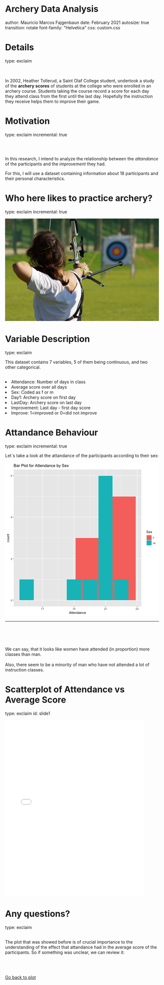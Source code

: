 Archery Data Analysis
========================================================
author: Mauricio Marcos Fajgenbaun
date: February 2021
autosize: true
transition: rotate
font-family: "Helvetica"
css: custom.css


Details
========================================================
type: exclaim

</br></br>
In 2002, Heather Tollerud, a Saint Olaf College student, undertook a study of the **archery scores** of
students at the college who were enrolled in an archery course. Students taking the course record a
score for each day they attend class from the first until the last day. Hopefully the instruction they
receive helps them to improve their game.

Motivation
========================================================
type: exclaim
incremental: true

</br></br>

In this research, I intend to analyze the relationship between the *attandance* of the participants and the *improvement* they had.

For this, I will use a dataset containing information about 18 participants and their personal characteristics. 


Who here likes to practice archery?
========================================================
type: exclaim
incremental: true

![Taken from stepouside.org](archery_image.jpg)

Variable Description
========================================================
type: exclaim

This dataset contains 7 variables, 5 of them being continuous, and two other categorical.

</br>

<li class= "fragment fade-in"> Attendance: Number of days in class </li>
<li class= "fragment fade-in"> Average score over all days </li>
<li class= "fragment fade-in"> Sex: Coded as f or m </li>
<li class= "fragment fade-in"> Day1: Archery score on first day </li>
<li class= "fragment fade-in"> LastDay: Archery score on last day </li>
<li class= "fragment fade-in"> Improvement: Last day - first day score </li>
<li class= "fragment fade-in"> Improve: 1=improved or 0=did not improve </li>
  


Attandance Behaviour
========================================================
type: exclaim
incremental: true
  
Let´s take a look at the attandance of the participants according to their sex:
  


![plot of chunk unnamed-chunk-2](index-figure/unnamed-chunk-2-1.png)
***
</br></br></br></br>
We can say, that it looks like women have attended (in proportion) more classes than man.
</br></br>
Also, there seem to be a minority of man who have not attended a lot of instruction classes.

Scatterplot of Attendance vs Average Score
========================================================
type: exclaim
id: slide1


 
<style>
  .p_iframe iframe {
    width:90%;
    height:576px;
}
</style>

<div class="p_iframe">
<iframe frameborder="0" seamless='seamless' scrolling=no src="plotly.html"></iframe>
</div>



Any questions?
====================================
type: exclaim

</br>
The plot that was showed before is of crucial importance to the understanding of the effect that attandance had in the average score of the participants. So if something was unclear, we can review it:

</br> </br> </br>
[Go back to plot](#/slide1)
